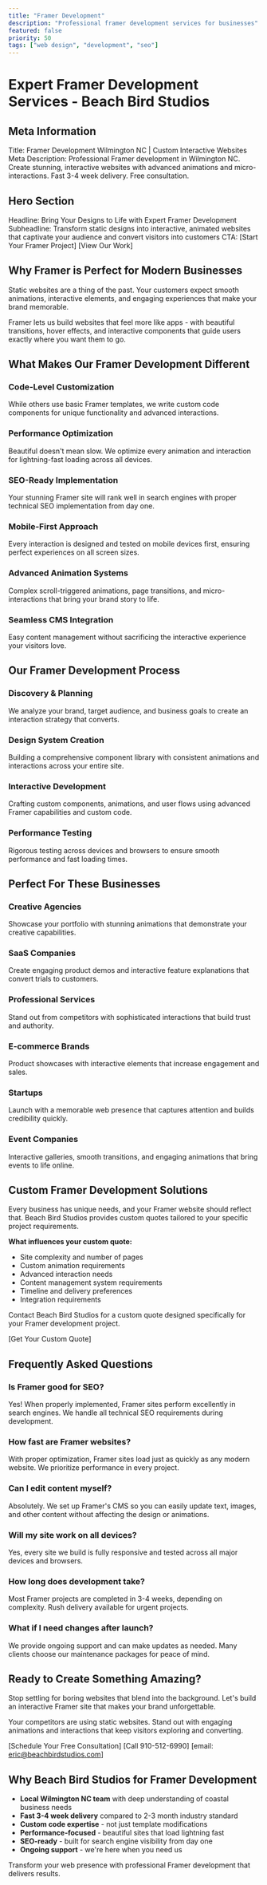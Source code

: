 ```yaml
---
title: "Framer Development"
description: "Professional framer development services for businesses"
featured: false
priority: 50
tags: ["web design", "development", "seo"]
---
```


# Expert Framer Development Services - Beach Bird Studios

## Meta Information
Title: Framer Development Wilmington NC | Custom Interactive Websites
Meta Description: Professional Framer development in Wilmington NC. Create stunning, interactive websites with advanced animations and micro-interactions. Fast 3-4 week delivery. Free consultation.

## Hero Section
Headline: Bring Your Designs to Life with Expert Framer Development
Subheadline: Transform static designs into interactive, animated websites that captivate your audience and convert visitors into customers
CTA: [Start Your Framer Project] [View Our Work]

## Why Framer is Perfect for Modern Businesses

Static websites are a thing of the past. Your customers expect smooth animations, interactive elements, and engaging experiences that make your brand memorable.

Framer lets us build websites that feel more like apps - with beautiful transitions, hover effects, and interactive components that guide users exactly where you want them to go.

## What Makes Our Framer Development Different

### Code-Level Customization
While others use basic Framer templates, we write custom code components for unique functionality and advanced interactions.

### Performance Optimization
Beautiful doesn't mean slow. We optimize every animation and interaction for lightning-fast loading across all devices.

### SEO-Ready Implementation
Your stunning Framer site will rank well in search engines with proper technical SEO implementation from day one.

### Mobile-First Approach
Every interaction is designed and tested on mobile devices first, ensuring perfect experiences on all screen sizes.

### Advanced Animation Systems
Complex scroll-triggered animations, page transitions, and micro-interactions that bring your brand story to life.

### Seamless CMS Integration
Easy content management without sacrificing the interactive experience your visitors love.

## Our Framer Development Process

### Discovery & Planning
We analyze your brand, target audience, and business goals to create an interaction strategy that converts.

### Design System Creation
Building a comprehensive component library with consistent animations and interactions across your entire site.

### Interactive Development
Crafting custom components, animations, and user flows using advanced Framer capabilities and custom code.

### Performance Testing
Rigorous testing across devices and browsers to ensure smooth performance and fast loading times.

## Perfect For These Businesses

### Creative Agencies
Showcase your portfolio with stunning animations that demonstrate your creative capabilities.

### SaaS Companies
Create engaging product demos and interactive feature explanations that convert trials to customers.

### Professional Services
Stand out from competitors with sophisticated interactions that build trust and authority.

### E-commerce Brands
Product showcases with interactive elements that increase engagement and sales.

### Startups
Launch with a memorable web presence that captures attention and builds credibility quickly.

### Event Companies
Interactive galleries, smooth transitions, and engaging animations that bring events to life online.

## Custom Framer Development Solutions

Every business has unique needs, and your Framer website should reflect that. Beach Bird Studios provides custom quotes tailored to your specific project requirements.

**What influences your custom quote:**
- Site complexity and number of pages
- Custom animation requirements
- Advanced interaction needs
- Content management system requirements
- Timeline and delivery preferences
- Integration requirements

Contact Beach Bird Studios for a custom quote designed specifically for your Framer development project.

[Get Your Custom Quote]

## Frequently Asked Questions

### Is Framer good for SEO?
Yes! When properly implemented, Framer sites perform excellently in search engines. We handle all technical SEO requirements during development.

### How fast are Framer websites?
With proper optimization, Framer sites load just as quickly as any modern website. We prioritize performance in every project.

### Can I edit content myself?
Absolutely. We set up Framer's CMS so you can easily update text, images, and other content without affecting the design or animations.

### Will my site work on all devices?
Yes, every site we build is fully responsive and tested across all major devices and browsers.

### How long does development take?
Most Framer projects are completed in 3-4 weeks, depending on complexity. Rush delivery available for urgent projects.

### What if I need changes after launch?
We provide ongoing support and can make updates as needed. Many clients choose our maintenance packages for peace of mind.

## Ready to Create Something Amazing?

Stop settling for boring websites that blend into the background. Let's build an interactive Framer site that makes your brand unforgettable.

Your competitors are using static websites. Stand out with engaging animations and interactions that keep visitors exploring and converting.

[Schedule Your Free Consultation] [Call 910-512-6990] [email: eric@beachbirdstudios.com]

## Why Beach Bird Studios for Framer Development

- **Local Wilmington NC team** with deep understanding of coastal business needs
- **Fast 3-4 week delivery** compared to 2-3 month industry standard
- **Custom code expertise** - not just template modifications
- **Performance-focused** - beautiful sites that load lightning fast
- **SEO-ready** - built for search engine visibility from day one
- **Ongoing support** - we're here when you need us

Transform your web presence with professional Framer development that delivers results.